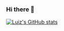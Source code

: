 ### Hi there 👋

[![Luiz's GitHub stats](https://github-readme-stats.vercel.app/api?username=luiz-fv&count_private=true&theme=tokyonight&show_icons=true)](https://github.com/luiz-fv/readme.md)

